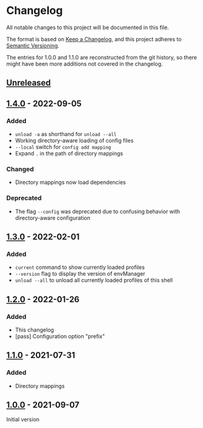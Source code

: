 # Changelog
All notable changes to this project will be documented in this file.

The format is based on [Keep a Changelog](https://keepachangelog.com/en/1.0.0/),
and this project adheres to [Semantic Versioning](https://semver.org/spec/v2.0.0.html).

The entries for 1.0.0 and 1.1.0 are reconstructed from the git history, so there might have been more additions not
covered in the changelog.

## [Unreleased]


## [1.4.0] - 2022-09-05
### Added
- `unload -a` as shorthand for `unload --all`
- Working directory-aware loading of config files
- `--local` switch for `config add mapping`
- Expand `.` in the path of directory mappings
### Changed
- Directory mappings now load dependencies
### Deprecated
- The flag `--config` was deprecated due to confusing behavior with directory-aware configuration

## [1.3.0] - 2022-02-01
### Added
- `current` command to show currently loaded profiles
- `--version` flag to display the version of envManager
- `unload --all` to unload all currently loaded profiles of this shell

## [1.2.0] - 2022-01-26
### Added
- This changelog
- [pass] Configuration option "prefix"

## [1.1.0] - 2021-07-31
### Added
- Directory mappings

## [1.0.0] - 2021-09-07
Initial version


[Unreleased]: https://github.com/DBX12/envManager/compare/v1.4.0...HEAD
[1.4.0]: https://github.com/DBX12/envManager/compare/v1.3.0...v1.4.0
[1.3.0]: https://github.com/DBX12/envManager/compare/v1.2.0...v1.3.0
[1.2.0]: https://github.com/DBX12/envManager/compare/v1.1.0...v1.2.0
[1.1.0]: https://github.com/DBX12/envManager/compare/v1.0.0...v1.1.0
[1.0.0]: https://github.com/DBX12/envManager/releases/tag/v1.0.0